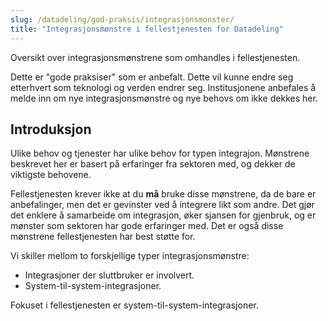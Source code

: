 ```yaml
---
slug: /datadeling/god-praksis/integrasjonsmonster/
title: "Integrasjonsmønstre i fellestjenesten for Datadeling"
---
```


Oversikt over integrasjonsmønstrene som omhandles i fellestjenesten.

Dette er "gode praksiser" som er anbefalt. Dette vil kunne endre seg etterhvert
som teknologi og verden endrer seg. Institusjonene anbefales å melde inn om nye
integrasjonsmønstre og nye behovs om ikke dekkes her.


## Introduksjon


Ulike behov og tjenester har ulike behov for typen integrajon. Mønstrene
beskrevet her er basert på erfaringer fra sektoren med, og dekker de viktigste
behovene.

Fellestjenesten krever ikke at du **må** bruke disse mønstrene, da de bare er
anbefalinger, men det er gevinster ved å integrere likt som andre. Det gjør det
enklere å samarbeide om integrasjon, øker sjansen for gjenbruk, og er mønster
som sektoren har gode erfaringer med. Det er også disse mønstrene
fellestjenesten har best støtte for.

Vi skiller mellom to forskjellige typer integrasjonsmønstre:

* Integrasjoner der sluttbruker er involvert.
* System-til-system-integrasjoner.

Fokuset i fellestjenesten er system-til-system-integrasjoner.
